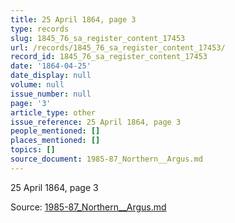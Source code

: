 ```yaml
---
title: 25 April 1864, page 3
type: records
slug: 1845_76_sa_register_content_17453
url: /records/1845_76_sa_register_content_17453/
record_id: 1845_76_sa_register_content_17453
date: '1864-04-25'
date_display: null
volume: null
issue_number: null
page: '3'
article_type: other
issue_reference: 25 April 1864, page 3
people_mentioned: []
places_mentioned: []
topics: []
source_document: 1985-87_Northern__Argus.md
---
```


25 April 1864, page 3

Source: [1985-87_Northern__Argus.md](/downloads/markdown/1985-87_Northern__Argus.md)
